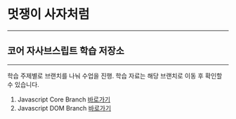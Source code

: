 # 멋쟁이 사자처럼

---

## 코어 자사브스립트 학습 저장소

---

학습 주제별로 브랜치를 나눠 수업을 진행.
학습 자료는 해당 브랜치로 이동 후 확인할 수 있습니다.

1. Javascript Core Branch [바로가기](https://github.com/ksyee/core_javascript/tree/01.core)
2. Javascript DOM Branch [바로가기](https://naver.com)
